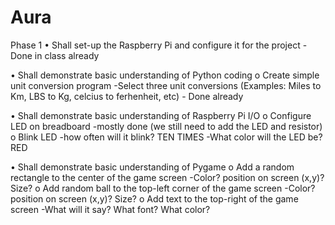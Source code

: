 # Aura

Phase 1
• Shall set-up the Raspberry Pi and configure it for the project
  -Done in class already

• Shall demonstrate basic understanding of Python coding
  o Create simple unit conversion program
    -Select three unit conversions (Examples: Miles to Km, LBS to Kg, celcius to ferhenheit, etc)
      - Done already 

• Shall demonstrate basic understanding of Raspberry Pi I/O
  o Configure LED on breadboard 
    -mostly done (we still need to add the LED and resistor)
  o Blink LED
    -how often will it blink? TEN TIMES 
    -What color will the LED be? RED 

• Shall demonstrate basic understanding of Pygame
o Add a random rectangle to the center of the game screen
-Color? position on screen (x,y)? Size? 
o Add random ball to the top-left corner of the game screen
-Color? position on screen (x,y)? Size? 
o Add text to the top-right of the game screen
-What will it say? What font? What color?
